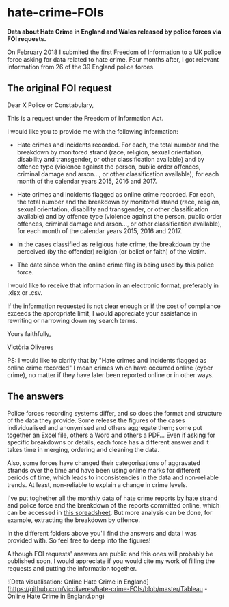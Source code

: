# hate-crime-FOIs

<b>Data about Hate Crime in England and Wales released by police forces via FOI requests.</b>

On February 2018 I submited the first Freedom of Information to a UK police force asking for data related to hate crime. Four months after, I got relevant information from 26 of the 39 England police forces. 

## The original FOI request

Dear X Police or Constabulary,

This is a request under the Freedom of Information Act.

I would like you to provide me with the following information:

- Hate crimes and incidents recorded. For each, the total number and the breakdown by monitored strand (race, religion, sexual orientation, disability and transgender, or other classification available) and by offence type (violence against the person, public order offences, criminal damage and arson…, or other classification available), for each month of the calendar years 2015, 2016 and 2017.

- Hate crimes and incidents flagged as online crime recorded. For each, the total number and the breakdown by monitored strand (race, religion, sexual orientation, disability and transgender, or other classification available) and by offence type (violence against the person, public order offences, criminal damage and arson…, or other classification available), for each month of the calendar years 2015, 2016 and 2017.

- In the cases classified as religious hate crime, the breakdown by the perceived (by the offender) religion (or belief or faith) of the victim.

- The date since when the online crime flag is being used by this police force.

I would like to receive that information in an electronic format, preferably in .xlsx or .csv.

If the information requested is not clear enough or if the cost of compliance exceeds the appropriate limit, I would appreciate your assistance in rewriting or narrowing down my search terms.

Yours faithfully,

Victòria Oliveres

PS: I would like to clarify that by "Hate crimes and incidents flagged as online crime recorded" I mean crimes which have occurred online (cyber crime), no matter if they have later been reported online or in other ways.

## The answers

Police forces recording systems differ, and so does the format and structure of the data they provide. Some release the figures of the cases individualised and anonymised and others aggregate them; some put together an Excel file, others a Word and others a PDF… Even if asking for specific breakdowns or details, each force has a different answer and it takes time in merging, ordering and cleaning the data.

Also, some forces have changed their categorisations of aggravated strands over the time and have been using online marks for different periods of time, which leads to inconsistencies in the data and non-reliable trends. At least, non-reliable to explain a change in crime levels.

I've put toghether all the monthly data of hate crime reports by hate strand and police force and the breakdown of the reports committed online, which can be accessed in <a href="https://github.com/vicoliveres/hate-crime-FOIs/blob/master/HATE CRIME FOIS_all.xlsx">this spreadsheet</a>. But more analysis can be done, for example, extracting the breakdown by offence. 

In the different folders above you'll find the answers and data I was provided with. So feel free to deep into the figures!

Although FOI requests' answers are public and this ones will probably be published soon, I would appreciate if you would cite my work of filling the requests and putting the information together. 

![Data visualisation: Online Hate Crime in England](https://github.com/vicoliveres/hate-crime-FOIs/blob/master/Tableau - Online Hate Crime in England.png)

